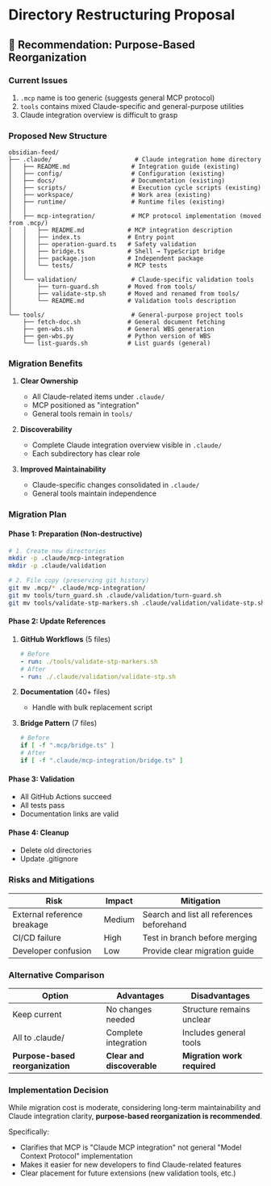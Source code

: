 # Directory Restructuring Proposal

## 🎯 Recommendation: Purpose-Based Reorganization

### Current Issues
1. `.mcp` name is too generic (suggests general MCP protocol)
2. `tools` contains mixed Claude-specific and general-purpose utilities
3. Claude integration overview is difficult to grasp

### Proposed New Structure

```
obsidian-feed/
├── .claude/                       # Claude integration home directory
│   ├── README.md                 # Integration guide (existing)
│   ├── config/                   # Configuration (existing)
│   ├── docs/                     # Documentation (existing)
│   ├── scripts/                  # Execution cycle scripts (existing)
│   ├── workspace/                # Work area (existing)
│   ├── runtime/                  # Runtime files (existing)
│   │
│   ├── mcp-integration/          # MCP protocol implementation (moved from .mcp/)
│   │   ├── README.md            # MCP integration description
│   │   ├── index.ts             # Entry point
│   │   ├── operation-guard.ts   # Safety validation
│   │   ├── bridge.ts            # Shell → TypeScript bridge
│   │   ├── package.json         # Independent package
│   │   └── tests/               # MCP tests
│   │
│   └── validation/               # Claude-specific validation tools
│       ├── turn-guard.sh        # Moved from tools/
│       ├── validate-stp.sh      # Moved and renamed from tools/
│       └── README.md            # Validation tools description
│
└── tools/                        # General-purpose project tools
    ├── fetch-doc.sh             # General document fetching
    ├── gen-wbs.sh               # General WBS generation
    ├── gen-wbs.py               # Python version of WBS
    └── list-guards.sh           # List guards (general)
```

### Migration Benefits

1. **Clear Ownership**
   - All Claude-related items under `.claude/`
   - MCP positioned as "integration"
   - General tools remain in `tools/`

2. **Discoverability**
   - Complete Claude integration overview visible in `.claude/`
   - Each subdirectory has clear role

3. **Improved Maintainability**
   - Claude-specific changes consolidated in `.claude/`
   - General tools maintain independence

### Migration Plan

#### Phase 1: Preparation (Non-destructive)
```bash
# 1. Create new directories
mkdir -p .claude/mcp-integration
mkdir -p .claude/validation

# 2. File copy (preserving git history)
git mv .mcp/* .claude/mcp-integration/
git mv tools/turn_guard.sh .claude/validation/turn-guard.sh
git mv tools/validate-stp-markers.sh .claude/validation/validate-stp.sh
```

#### Phase 2: Update References
1. **GitHub Workflows** (5 files)
   ```yaml
   # Before
   - run: ./tools/validate-stp-markers.sh
   # After
   - run: ./.claude/validation/validate-stp.sh
   ```

2. **Documentation** (40+ files)
   - Handle with bulk replacement script

3. **Bridge Pattern** (7 files)
   ```bash
   # Before
   if [ -f ".mcp/bridge.ts" ]
   # After
   if [ -f ".claude/mcp-integration/bridge.ts" ]
   ```

#### Phase 3: Validation
- All GitHub Actions succeed
- All tests pass
- Documentation links are valid

#### Phase 4: Cleanup
- Delete old directories
- Update .gitignore

### Risks and Mitigations

| Risk | Impact | Mitigation |
|------|--------|------------|
| External reference breakage | Medium | Search and list all references beforehand |
| CI/CD failure | High | Test in branch before merging |
| Developer confusion | Low | Provide clear migration guide |

### Alternative Comparison

| Option | Advantages | Disadvantages |
|--------|------------|---------------|
| Keep current | No changes needed | Structure remains unclear |
| All to .claude/ | Complete integration | Includes general tools |
| **Purpose-based reorganization** | **Clear and discoverable** | **Migration work required** |

### Implementation Decision

While migration cost is moderate, considering long-term maintainability and Claude integration clarity, **purpose-based reorganization is recommended**.

Specifically:
- Clarifies that MCP is "Claude MCP integration" not general "Model Context Protocol" implementation
- Makes it easier for new developers to find Claude-related features
- Clear placement for future extensions (new validation tools, etc.)